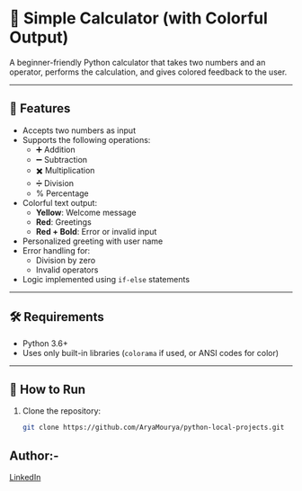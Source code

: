 # 🧮 Simple Calculator (with Colorful Output)

A beginner-friendly Python calculator that takes two numbers and an operator, performs the calculation, and gives colored feedback to the user.

---

## 🎯 Features

- Accepts two numbers as input
- Supports the following operations:
  - ➕ Addition
  - ➖ Subtraction
  - ✖️ Multiplication
  - ➗ Division
  - % Percentage
- Colorful text output:
  - **Yellow**: Welcome message
  - **Red**: Greetings
  - **Red + Bold**: Error or invalid input
- Personalized greeting with user name
- Error handling for:
  - Division by zero
  - Invalid operators
- Logic implemented using `if-else` statements

---

## 🛠 Requirements

- Python 3.6+
- Uses only built-in libraries (`colorama` if used, or ANSI codes for color)

---

## 🚀 How to Run

1. Clone the repository:
   ```bash
   git clone https://github.com/AryaMourya/python-local-projects.git
   ```

## Author:-
[LinkedIn](https://linkedin.com/in/arya-mourya-a6a126316)
